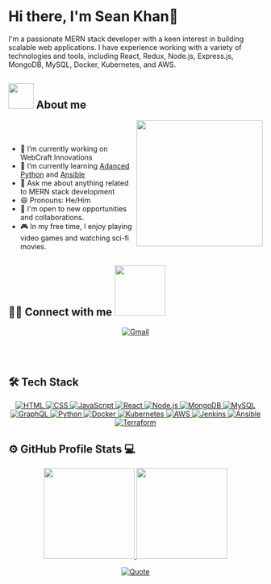 # Hi there, I'm Sean Khan👋

I'm a passionate MERN stack developer with a keen interest in building scalable web applications. I have experience working with a variety of technologies and tools, including React, Redux, Node.js, Express.js, MongoDB, MySQL, Docker, Kubernetes, and AWS.

## <picture><img src = "https://github.com/7oSkaaa/7oSkaaa/blob/main/Images/about_me.gif?raw=true" width = 50px></picture> About me
<picture> <img align="right" src="https://github.com/7oSkaaa/7oSkaaa/blob/main/Images/Right_Side.gif?raw=true" width = 250px></picture>

<br><br>

- 🔭 I’m currently working on WebCraft Innovations
- 🌱 I’m currently learning [Adanced Python](https://realpython.com/tutorials/advanced/) and [Ansible](https://www.ansible.com)
- 💬 Ask me about anything related to MERN stack development
- 😄 Pronouns: He/Him
- 💼 I'm open to new opportunities and collaborations.
- 🎮 In my free time, I enjoy playing video games and watching sci-fi movies.

## 🤝🏻 Connect with me<picture> <img src="https://github.com/7oSkaaa/7oSkaaa/blob/main/Images/Connect-with-me.gif?raw=true" width="100px"> </picture> 

<p align="center">
  <a href="mailto:seankhan74@gmail.com">
    <img src="https://img.shields.io/badge/gmail-%23EA4335.svg?style=for-the-badge&logo=gmail&logoColor=white" alt="Gmail"/>
  </a>
</p>


<br />
<br />

<!-- Links to your social media accounts -->
[github]: https://github.com/seankhan1/
[linkedin]: https://www.linkedin.com/in/seankhan1/
[twitter]: https://twitter.com/seankhan1
[instagram]: https://www.instagram.com/seankhan1/
[facebook]: https://www.facebook.com/seankhan1/
[email]: mailto:seankhan74@gmail.com
## 🛠 Tech Stack

<p align="center">
  <a href="https://developer.mozilla.org/en-US/docs/Web/HTML" target="_blank">
    <img alt="HTML" src="https://img.shields.io/badge/HTML-E34F26?style=for-the-badge&logo=html5&logoColor=white">
  </a>
  <a href="https://developer.mozilla.org/en-US/docs/Web/CSS" target="_blank">
    <img alt="CSS" src="https://img.shields.io/badge/CSS-1572B6?style=for-the-badge&logo=css3&logoColor=white">
  </a>
  <a href="https://developer.mozilla.org/en-US/docs/Web/JavaScript" target="_blank">
    <img alt="JavaScript" src="https://img.shields.io/badge/JavaScript-F7DF1E?style=for-the-badge&logo=javascript&logoColor=black">
  </a>
  <a href="https://reactjs.org/" target="_blank">
    <img alt="React" src="https://img.shields.io/badge/React-61DAFB?style=for-the-badge&logo=react&logoColor=white">
  </a>
  <a href="https://nodejs.org/" target="_blank">
    <img alt="Node.js" src="https://img.shields.io/badge/Node.js-339933?style=for-the-badge&logo=node.js&logoColor=white">
  </a>
  <a href="https://www.mongodb.com/" target="_blank">
    <img alt="MongoDB" src="https://img.shields.io/badge/MongoDB-47A248?style=for-the-badge&logo=mongodb&logoColor=white">
  </a>
  <a href="https://www.mysql.com/" target="_blank">
    <img alt="MySQL" src="https://img.shields.io/badge/MySQL-4479A1?style=for-the-badge&logo=mysql&logoColor=white">
  </a>
  <a href="https://graphql.org/" target="_blank">
    <img alt="GraphQL" src="https://img.shields.io/badge/GraphQL-E10098?style=for-the-badge&logo=graphql&logoColor=white">
  </a>
  <a href="https://www.python.org/" target="_blank">
    <img alt="Python" src="https://img.shields.io/badge/Python-3776AB?style=for-the-badge&logo=python&logoColor=white">
  </a>
  <a href="https://www.docker.com/" target="_blank">
    <img alt="Docker" src="https://img.shields.io/badge/Docker-2496ED?style=for-the-badge&logo=docker&logoColor=white">
  </a>
  <a href="https://kubernetes.io/" target="_blank">
    <img alt="Kubernetes" src="https://img.shields.io/badge/Kubernetes-326CE5?style=for-the-badge&logo=kubernetes&logoColor=white">
  </a>
  <a href="https://aws.amazon.com/" target="_blank">
    <img alt="AWS" src="https://img.shields.io/badge/AWS-232F3E?style=for-the-badge&logo=amazon-aws&logoColor=white">
  </a>
  <a href="https://www.jenkins.io/" target="_blank">
    <img alt="Jenkins" src="https://img.shields.io/badge/Jenkins-D24939?style=for-the-badge&logo=jenkins&logoColor=white">
  </a>
  <a href="https://www.ansible.com/" target="_blank">
    <img alt="Ansible" src="https://img.shields.io/badge/Ansible-EE0000?style=for-the-badge&logo=ansible&logoColor=white">
  </a>
  <a href="https://www.terraform.io/" target="_blank">
    <img alt="Terraform" src="https://img.shields.io/badge/Terraform-623CE4?style=for-the-badge&logo=terraform&logoColor=white">
  </a>
</p>


## ⚙️ GitHub Profile Stats 💻

<p align="center">
  <a href="https://github.com/seankhan1">
    <img height="180em" src="https://github-readme-stats-eight-theta.vercel.app/api?username=seankhan1&show_icons=true&theme=algolia&include_all_commits=true&count_private=true"/>
  </a>
  <a href="https://github.com/seankhan1">
    <img height="180em" src="https://github-readme-stats-eight-theta.vercel.app/api/top-langs/?username=seankhan1&layout=compact&langs_count=8&theme=algolia"/>
  </a>
</p>

<p align = "center">
	<a href="https://github.com/piyushsuthar/github-readme-quotes"> <img alt = "Quote" src="https://quotes-github-readme.vercel.app/api?type=horizontal&theme=tokyonight&animation=grow_out_in&quoteCategory=programming">
</p>
</br></br>


[linkedin]: https://www.linkedin.com/in/seankhan1/
[twitter]: https://twitter.com/seankhan1
[email]: mailto:seankhan74@gmail.com
[website]: https://seankhan1.com
[react]: https://reactjs.org/
[redux]: https://redux.js.org/
[html]: https://developer.mozilla.org/en-US/docs/Web/HTML
[css]: https://developer.mozilla.org/en-US/docs/Web/CSS
[javascript]: https://developer.mozilla.org/en-US/docs/Web/JavaScript
[nodejs]: https://nodejs.org/
[express]: https://expressjs.com/
[mongodb]: https://www.mongodb.com/
[mysql]: https://www.mysql.com/
[graphql]: https://graphql.org/
[python]: https://www.python.org/
[docker]: https://www.docker.com/
[kubernetes]: https://kubernetes.io/
[aws]: https://aws.amazon.com/
[jenkins]: https://www.jenkins.io/
[ansible]: https://www.ansible.com/
[terraform]: https://www.terraform.io/
